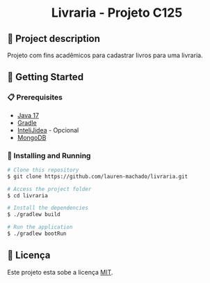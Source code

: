 <h1 align="center"> Livraria - Projeto C125 </h1>

## 📃 Project description

<p>
    Projeto com fins acadêmicos para cadastrar livros para uma livraria.
</p>

## 🚀 Getting Started
### 📋 Prerequisites

- [Java 17](https://www.oracle.com/java/technologies/downloads/#java17)
- [Gradle](https://gradle.org/install/)
- [InteliJidea](https://www.jetbrains.com/pt-br/idea/download/#section=windows) - Opcional
- [MongoDB](https://www.mongodb.com/try/download/community)

### 🔧 Installing and Running
```bash
# Clone this repository
$ git clone https://github.com/lauren-machado/livraria.git

# Access the project folder
$ cd livraria

# Install the dependencies
$ ./gradlew build

# Run the application
$ ./gradlew bootRun
```

## 📝 Licença

Este projeto esta sobe a licença [MIT](./LICENSE).
